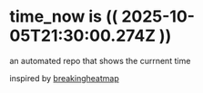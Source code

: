 # time_now is (( 2025-10-05T21:30:00.274Z ))

an automated repo that shows the currnent time

inspired by [breakingheatmap](https://github.com/breakingheatmap/breakingheatmap)